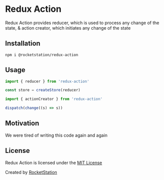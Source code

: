 # Redux Action

Redux Action provides reducer, which is used to process any change of the state, & action creator, which initiates any change of the state

## Installation

```
npm i @rocketstation/redux-action
```

## Usage

```javascript
import { reducer } from 'redux-action'

const store = createStore(reducer)
```

```javascript
import { actionCreator } from 'redux-action'

dispatch(change((s) => s))
```

## Motivation

We were tired of writing this code again and again

## License

Redux Action is licensed under the [MIT License](http://opensource.org/licenses/MIT)

Created by [RocketStation](http://rstation.io)
